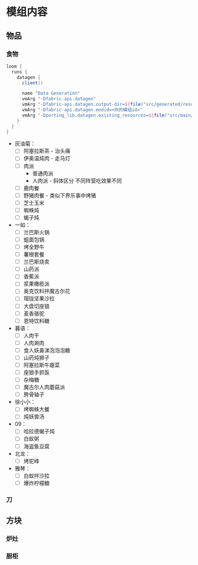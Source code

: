 
# 模组内容

## 物品

### 食物

```groovy
loom {
  runs {
    datagen {
      client()

      name "Data Generation"
      vmArg "-Dfabric-api.datagen"
      vmArg "-Dfabric-api.datagen.output-dir=${file("src/generated/resources")}"
      vmArg "-Dfabric-api.datagen.modid=<你的模组id>"
      vmArg "-Dporting_lib.datagen.existing_resources=${file("src/main/resources")}"
    }
  }
}
```

- 灰油菊：
    - [ ] 阿塞拉斯茶 - 治头痛
    - [ ] 伊奥温炖肉 - 走马灯
    - [ ] 肉派
        - 普通肉派
        - 人肉派 - 斜体区分 不同阵营吃效果不同
    - [ ] 鹿肉餐
    - [ ] 野猪肉餐 - 类似下界乐事中烤猪
    - [ ] 芝士玉米
    - [ ] 蜘蛛炖
    - [ ] 蝎子炖
- 一如：
    - [ ] 兰巴斯火锅
    - [ ] 蛆面包锅
    - [ ] 烤全野牛
    - [ ] 薯根套餐
    - [ ] 兰巴斯烧卖
    - [ ] 山药派
    - [ ] 香蕉派
    - [ ] 浆果橄榄派
    - [ ] 奥克饮料拌魔古尔花
    - [ ] 瑁珑坚果沙拉
    - [ ] 大盘切座狼
    - [ ] 麦香骆驼
    - [ ] 恩特饮料糖
- 暮语：
    - [ ] 人肉干
    - [ ] 人肉涮肉
    - [ ] 食人妖鼻涕泡泡泡糖
    - [ ] 山药炖狮子
    - [ ] 阿塞拉斯牛瘪菜
    - [ ] 座狼手抓饭
    - [ ] 杂梅糖
    - [ ] 魔古尔人肉蘑菇派
    - [ ] 胯骨轴子
- 徐小小：
    - [ ] 烤蜘蛛大餐
    - [ ] 炖妖兽汤
- 09：
    - [ ] 哈拉德蝎子炖
    - [ ] 白蚁粥
    - [ ] 海盗鱼豆腐
- 北龙：
    - [ ] 烤驼峰
- 雅琴：
    - [ ] 白蚁拌沙拉
    - [ ] 爆炸柠檬糖

### 刀

## 方块

### 炉灶
### 厨柜